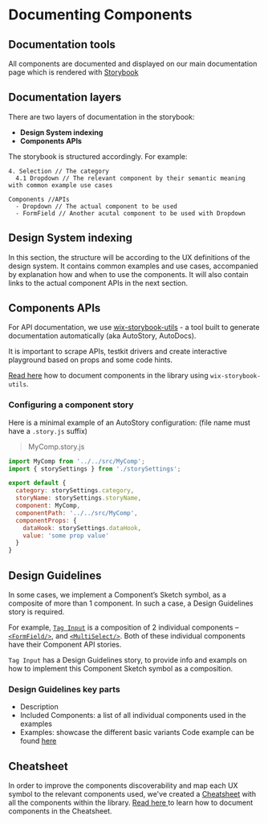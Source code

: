 # Documenting Components

## Documentation tools
All components are documented and displayed on our main documentation page which is rendered with [Storybook](https://storybook.js.org)

## Documentation layers
There are two layers of documentation in the storybook:
- **Design System indexing**
- **Components APIs**

The storybook is structured accordingly. For example:

```
4. Selection // The category
  4.1 Dropdown // The relevant component by their semantic meaning with common example use cases

Components //APIs
  - Dropdown // The actual component to be used
  - FormField // Another acutal component to be used with Dropdown
```

## Design System indexing
In this section, the structure will be according to the UX definitions of the design system.
It contains common examples and use cases, accompanied by explanation how and when to use the components. It will also contain links to the actual component APIs in the next section.

## Components APIs
For API documentation, we use [wix-storybook-utils](https://github.com/wix/wix-ui/tree/master/packages/wix-storybook-utils) - a tool built to generate documentation automatically (aka AutoStory, AutoDocs).

It is important to scrape APIs, testkit drivers and create interactive playground based on props and some code hints.

[Read here](https://github.com/wix/wix-ui/blob/master/packages/wix-storybook-utils/docs/usage.md) how to document components in the library using `wix-storybook-utils`.

### Configuring a component story

Here is a minimal example of an AutoStory configuration:
(file name must have a `.story.js` suffix)
> MyComp.story.js

```js
import MyComp from '../../src/MyComp';
import { storySettings } from './storySettings';

export default {
  category: storySettings.category,
  storyName: storySettings.storyName,
  component: MyComp,
  componentPath: '../../src/MyComp',
  componentProps: {
    dataHook: storySettings.dataHook,
    value: 'some prop value'
  }
}
```

## Design Guidelines
In some cases, we implement a Component’s Sketch symbol, as a composite of more than 1 component. 
In such a case, a Design Guidelines story is required.

For example, [`Tag Input`](https://wix-style-react.com/?path=/story/design-guidelines-inputs--3-12-tag-input) is a composition of 2 individual components – [`<FormField/>`](https://wix-style-react.com/?path=/story/components-api-components--formfield), and [`<MultiSelect/>`](https://wix-style-react.com/?path=/story/components-api-components--multiselect).
Both of these individual components have their Component API stories.

`Tag Input` has a Design Guidelines story, to provide info and exampls on how to implement this Component Sketch symbol as a composition.

### Design Guidelines key parts
 - Description
 - Included Components: a list of all individual components used in the examples
 - Examples: showcase the different basic variants
Code example can be found [here](https://github.com/wix/wix-style-react/blob/master/stories/MultiSelect/index.story.js)

## Cheatsheet

In order to improve the components discoverability and map each UX symbol to the relevant components used, we've created a [Cheatsheet](https://wix-style-react.com/?path=/story/introduction-cheatsheet--components-cheatsheet) with all the components within the library.
[Read here ](./CHEATSHEET_GUIDLINES.md) to learn how to document components in the Cheatsheet.
